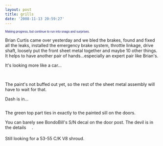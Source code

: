 ```yaml
---
layout: post
title: grills
date: '2008-11-13 20:59:27'
---
```

<span style="font-family: Verdana,Arial,Helvetica; color: midnightblue; font-size: x-small;"><span id="msg" class="spnMessageText">Making progress, but continue to run into snags and surprises.

Brian Curtis came over yesterday and we bled the brakes, found and fixed all the leaks, installed the emergency brake system, throttle linkage, drive shaft, loosely put the front sheet metal together and maybe 10 other things. It helps to have another pair of hands...especially an expert pair like Brian's.

It's looking more like a car...

<img src="http://i149.photobucket.com/albums/s66/ddstnkmp/frontend012.jpg" border="0" alt="" />

<img src="http://i149.photobucket.com/albums/s66/ddstnkmp/frontend013.jpg" border="0" alt="" />

<img src="http://i149.photobucket.com/albums/s66/ddstnkmp/frontend001.jpg" border="0" alt="" />

The paint's not buffed out yet, so the rest of the sheet metal assembly will have to wait for that.

Dash is in...

<img src="http://i149.photobucket.com/albums/s66/ddstnkmp/frontend006.jpg" border="0" alt="" />

The green top part ties in exactly to the painted sill on the doors.

You can barely see BondoBill's S/N decal on the door post.  The devil is in the details <img src="http://forum.studebakerdriversclub.com/images/icon_smile_approve.gif" border="0" alt="" width="15" height="15" align="middle" />.

Still looking for a 53-55 C/K V8 shroud.
</span></span>
